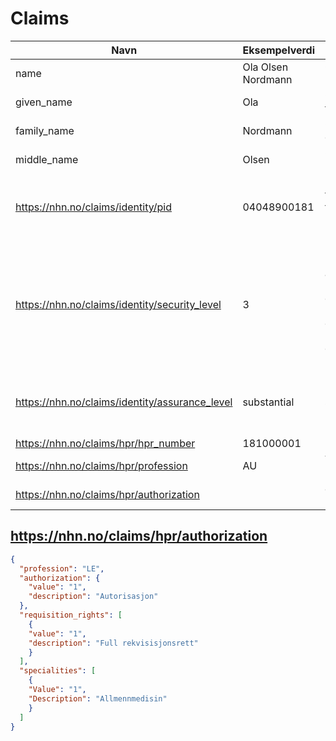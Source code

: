 # Claims

| Navn | Eksempelverdi | Beskrivelse |
| --- | --- | --- |
| name | Ola Olsen Nordmann | OIDC spec claim - fullt navn |
| given_name | Ola | OIDC spec claim - fornavn |
| family_name | Nordmann | OIDC spec claim - etternavn |
| middle_name | Olsen | OIDC spec claim - mellomnavn |
| https://nhn.no/claims/identity/pid | 04048900181 | Personidentifikator - typisk norsk fødselsnummer, men med støtte for utenlandske |
| https://nhn.no/claims/identity/security_level | 3 | Definert av "Rammeverk for autentisering og uavviselighet i elektronisk kommunikasjon med og i offentlig sektor". Mulige verdier 2, 3 eller 4. Fastsatt i eller iht. identitetstilbyder |
| https://nhn.no/claims/identity/assurance_level | substantial | Definert av eIDAS. Mulige verdier: low, substantial eller high. Fastsatt i eller iht. identitetstilbyder.  |
| https://nhn.no/claims/hpr/hpr_number | 181000001 | Helsepersonellnummer |
| https://nhn.no/claims/hpr/profession | AU | Verdier iht. NHNs kodeverk |
| https://nhn.no/claims/hpr/authorization | | JSON-struktur iht. NHNs kodeverk |

## https://nhn.no/claims/hpr/authorization

```json
{
  "profession": "LE",
  "authorization": {
    "value": "1",
    "description": "Autorisasjon"
  },
  "requisition_rights": [
    {
  	"value": "1",
  	"description": "Full rekvisisjonsrett"
    }
  ],
  "specialities": [
    {
  	"Value": "1",
  	"Description": "Allmennmedisin"
    }
  ]
}
```
